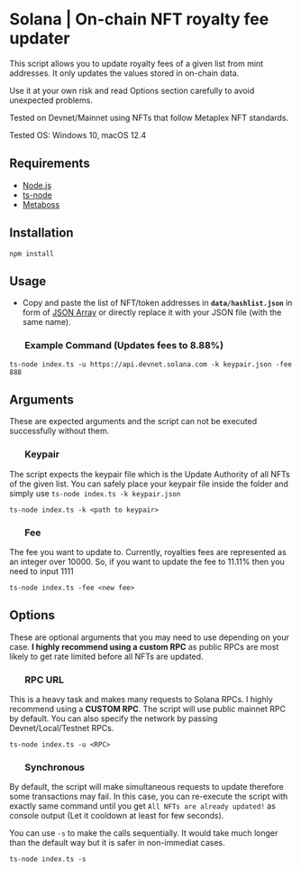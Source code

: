 # Solana | On-chain NFT royalty fee updater

This script allows you to update royalty fees of a given list from mint addresses. It only updates the values stored in on-chain data. 

Use it at your own risk and read Options section carefully to avoid unexpected problems.

Tested on Devnet/Mainnet using NFTs that follow Metaplex NFT standards.

Tested OS: Windows 10, macOS 12.4

## Requirements

 - [Node.js](https://nodejs.org/en/)
 - [ts-node](https://www.npmjs.com/package/ts-node)
 - [Metaboss](https://metaboss.rs/quick_start.html)


## Installation

```
npm install
```

## Usage
- Copy and paste the list of NFT/token addresses in **`data/hashlist.json`** in form of [JSON Array](https://www.javatpoint.com/json-array) or directly replace it with your JSON file (with the same name).

### &nbsp;&nbsp;&nbsp;&nbsp;&nbsp;&nbsp;&nbsp;Example Command (Updates fees to 8.88%)
```
ts-node index.ts -u https://api.devnet.solana.com -k keypair.json -fee 888
```
## Arguments
These are expected arguments and the script can not be executed successfully without them.
### &nbsp;&nbsp;&nbsp;&nbsp;&nbsp;&nbsp;&nbsp;Keypair
The script expects the keypair file which is the Update Authority of all NFTs of the given list. You can safely place your keypair file inside the folder and simply use `ts-node index.ts -k keypair.json`

```
ts-node index.ts -k <path to keypair>
```

### &nbsp;&nbsp;&nbsp;&nbsp;&nbsp;&nbsp;&nbsp;Fee
The fee you want to update to. Currently, royalties fees are represented as an integer over 10000. So, if you want to update the fee to 11.11% then you need to input 1111

```
ts-node index.ts -fee <new fee>
```

## Options
These are optional arguments that you may need to use depending on your case. **I highly recommend using a custom RPC** as public RPCs are most likely to get rate limited before all NFTs are updated.

### &nbsp;&nbsp;&nbsp;&nbsp;&nbsp;&nbsp;&nbsp;RPC URL
This is a heavy task and makes many requests to Solana RPCs. I highly recommend using a **CUSTOM RPC**. The script will use public mainnet RPC by default. 
You can also specify the network by passing Devnet/Local/Testnet RPCs.

```
ts-node index.ts -u <RPC>
```

### &nbsp;&nbsp;&nbsp;&nbsp;&nbsp;&nbsp;&nbsp;Synchronous
By default, the script will make simultaneous requests to update therefore some transactions may fail. In this case, you can re-execute the script with exactly same command until you get `All NFTs are already updated!` as console output (Let it cooldown at least for few seconds). 

You can use `-s` to make the calls sequentially. It would take much longer than the default way but it is safer in non-immediat cases.

```
ts-node index.ts -s
```
